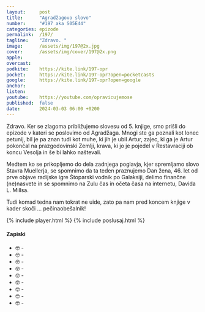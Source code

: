 ```yaml
---
layout: 	post
title:  	"Agradžagovo slovo"
number: 	"#197 aka S05E44"
categories:	epizode
permalink:	/197/
tagline: 	"Zdravo. "
image:		/assets/img/197@2x.jpg
cover:		/assets/img/cover/197@2x.png
apple:		
overcast:	
podkite:	https://kite.link/197-opr
pocket:		https://kite.link/197-opr?open=pocketcasts
google:		https://kite.link/197-opr?open=google
anchor:		
listen:		
youtube:	https://youtube.com/opravicujemose
published:	false
date: 		2024-03-03 06:00 +0200
---
```


Zdravo. Ker se zlagoma približujemo slovesu od 5. knjige, smo prišli do epizode v kateri se poslovimo od Agradžaga. Mnogi ste ga poznali kot lonec petunij, bil je pa znan tudi kot muhe, ki jih je ubil Artur, zajec, ki ga je Artur pokončal na prazgodovinski Zemlji, krava, ki jo je pojedel v Restavraciji ob koncu Vesolja in še bi lahko naštevali. 

Medtem ko se prikopljemo do dela zadnjega poglavja, kjer spremljamo slovo Stavra Muellerja, se spomnimo da ta teden praznujemo Dan žena, 46. let od prve objave radijske igre Štoparski vodnik po Galaksiji, delimo finančne (ne)nasvete in se spomnimo na Zulu čas in očeta časa na internetu, Davida L. Millsa. 

Tudi komad tedna nam tokrat ne uide, zato pa nam pred koncem knjige v kader skoči … pečinaobešalnik! 

{% include player.html %}
{% include poslusaj.html %}

<!--break-->

#### Zapiski

- 🤓 []() - 
- 🤓 []() - 
- 🤓 []() - 
- 🤓 []() - 
- 🤓 []() - 
- 🤓 []() - 
- 🤓 []() - 
- 🤓 []() - 
- 🤓 []() - 